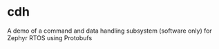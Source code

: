 # cdh
A demo of a command and data handling subsystem (software only) for Zephyr RTOS using Protobufs
